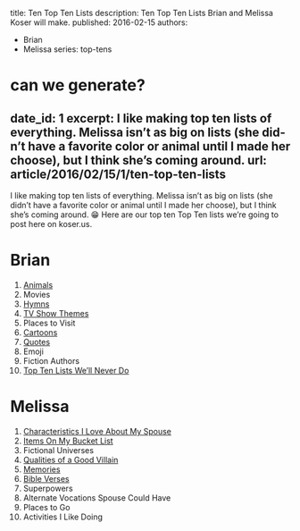 title: Ten Top Ten Lists
description: Ten Top Ten Lists Brian and Melissa Koser will make.
published: 2016-02-15
authors:
  - Brian
  - Melissa
series: top-tens

# can we generate?
date_id: 1
excerpt: I like mak­ing top ten lists of every­thing. Melissa is­n’t as big on lists (she did­n’t have a fa­vorite color or an­i­mal un­til I made her choose), but I think she’s com­ing around.
url: article/2016/02/15/1/ten-top-ten-lists
---
I like making top ten lists of everything. Melissa isn’t as big on lists (she didn’t have a favorite color or animal until I made her choose), but I think she’s coming around. 😁 Here are our top ten Top Ten lists we’re going to post here on koser.us.

# Brian  
1. [Animals](https://tto.koser.us/episodes/014-animals/)
2. Movies
3. [Hymns](https://tto.koser.us/episodes/018-hymns/)
4. [TV Show Themes](https://tto.koser.us/episodes/096-tv-show-intros/)
5. Places to Visit
6. [Cartoons](https://tto.koser.us/episodes/108-animated-shows/)
7. [Quotes](https://tto.koser.us/episodes/044-pop-culture-quotes/)
8. Emoji
9. Fiction Authors
10. [Top Ten Lists We’ll Never Do](https://tto.koser.us/episodes/013-top-ten-lists-well-never-do/)

# Melissa  
1. [Characteristics I Love About My Spouse](/article/2016/03/04/1/ten-characteristics-of-my-spouse)
2. [Items On My Bucket List](https://tto.koser.us/episodes/021-bucket-list-experiences/)
3. Fictional Universes
4. [Qualities of a Good Villain](https://tto.koser.us/episodes/004-villains/)
5. [Memories](https://tto.koser.us/episodes/019-memories/)
6. [Bible Verses](https://tto.koser.us/episodes/047-bible-verses/)
7. Superpowers
8. Alternate Vocations Spouse Could Have
9. Places to Go
10. Activities I Like Doing